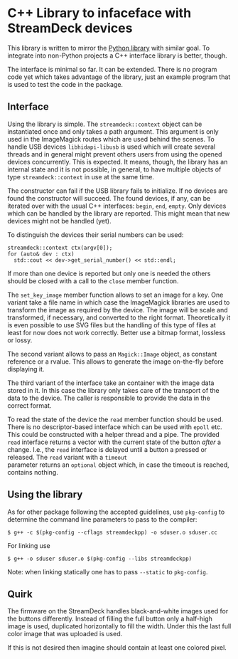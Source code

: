 C++ Library to infaceface with StreamDeck devices
=================================================

This library is written to mirror the
[Python library](https://github.com/abcminiuser/python-elgato-streamdeck.git) with
similar goal.  To integrate into non-Python projects a C++ interface library is
better, though.

The interface is minimal so far.  It can be extended.  There is no program code
yet which takes advantage of the library, just an example program that is used
to test the code in the package.


Interface
---------

Using the library is simple.  The `streamdeck::context` object can be instantiated once and
only takes a path argument.  This argument is only used in the ImageMagick routes which
are used behind the scenes.  To handle USB devices `libhidapi-libusb` is used which will
create several threads and in general might prevent others users from using the opened
devices concurrently.  This is expected.  It means, though, the library has an internal
state and it is not possible, in general, to have multiple objects of type `streamdeck::context`
in use at the same time.

The constructor can fail if the USB library fails to initialize.  If no devices are found the constructor
will succeed.  The found devices, if any, can be iterated over with the usual C++ interfaces: `begin`, `end`,
`empty`.  Only devices which can be handled by the library are reported.  This might mean that new
devices might not be handled (yet).

To distinguish the devices their serial numbers can be used:

    streamdeck::context ctx(argv[0]);
    for (auto& dev : ctx)
	  std::cout << dev->get_serial_number() << std::endl;

If more than one device is reported but only one is needed the others should be closed with a call
to the `close` member function.

The `set_key_image` member function allows to set an image for a key.  One variant take a file name in
which case the ImageMagick libraries are used to transform the image as required by the device.
The image will be scale and transformed, if necessary, and converted to the right format.  Theoretically it is even possible
to use SVG files but the handling of this type of files at least for now does not work correctly.  Better
use a bitmap format, lossless or lossy.

The second variant allows to pass an `Magick::Image` object, as constant reference or a rvalue.  This
allows to generate the image on-the-fly before displaying it.

The third variant of the interface take an container with the image data stored in it.  In this case the
library only takes care of the transport of the data to the device.  The caller is responsible to provide
the data in the correct format.

To read the state of the device the `read` member function should be used.  There is no descriptor-based
interface which can be used with `epoll` etc.  This could be constructed with a helper thread and a pipe.
The provided `read` interface returns a vector with the current state of the button *after* a change.  I.e., the
`read` interface is delayed until a button a pressed or released.  The `read` variant with a `timeout`\
parameter returns an `optional` object which, in case the timeout is reached, contains nothing.


Using the library
-----------------

As for other package following the accepted guidelines, use `pkg-config` to
determine the command line parameters to pass to the compiler:

    $ g++ -c $(pkg-config --cflags streamdeckpp) -o sduser.o sduser.cc

For linking use

    $ g++ -o sduser sduser.o $(pkg-config --libs streamdeckpp)

Note: when linking statically one has to pass `--static` to `pkg-config`.



Quirk
-----

The firmware on the StreamDeck handles black-and-white images used for the buttons differently.
Instead of filling the full button only a half-high image is used, duplicated horizontally to
fill the width.  Under this the last full color image that was uploaded is used.

If this is not desired then imagine should contain at least one colored pixel.
